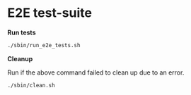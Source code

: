 # E2E test-suite

**Run tests**

```sh
./sbin/run_e2e_tests.sh
```

**Cleanup**

Run if the above command failed to clean up due to an error.

```sh
./sbin/clean.sh
```
